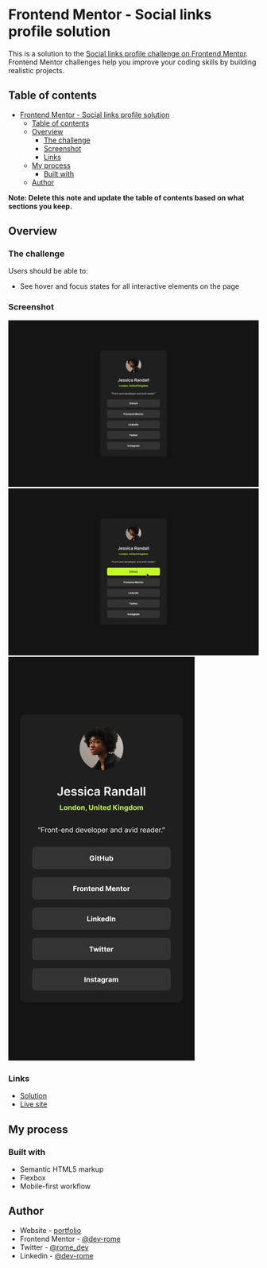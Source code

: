 # Frontend Mentor - Social links profile solution

This is a solution to the [Social links profile challenge on Frontend Mentor](https://www.frontendmentor.io/challenges/social-links-profile-UG32l9m6dQ). Frontend Mentor challenges help you improve your coding skills by building realistic projects. 

## Table of contents

- [Frontend Mentor - Social links profile solution](#frontend-mentor---social-links-profile-solution)
  - [Table of contents](#table-of-contents)
  - [Overview](#overview)
    - [The challenge](#the-challenge)
    - [Screenshot](#screenshot)
    - [Links](#links)
  - [My process](#my-process)
    - [Built with](#built-with)
  - [Author](#author)

**Note: Delete this note and update the table of contents based on what sections you keep.**

## Overview

### The challenge

Users should be able to:

- See hover and focus states for all interactive elements on the page

### Screenshot

![](./design/destkop-design.jpg)
![](./design/active-states.jpg)
![](./design/mobile-design.jpg)

### Links

- [Solution](https://www.frontendmentor.io/solutions/responsive-social-links-profile-using-css-flexbox-yJbBwgNQ5f)
- [Live site](https://classy-pasca-43b29f.netlify.app)

## My process

### Built with

- Semantic HTML5 markup
- Flexbox
- Mobile-first workflow

## Author

- Website - [portfolio](https://jeromehaynes.com/)
- Frontend Mentor - [@dev-rome](https://www.frontendmentor.io/profile/dev-rome)
- Twitter - [@rome_dev](https://twitter.com/rome_dev)
- Linkedin - [@dev-rome](https://www.linkedin.com/in/jerome-haynes/)